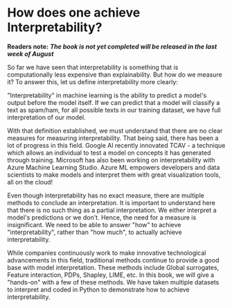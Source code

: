 # How does one achieve Interpretability?

**Readers note:** _**The book is not yet completed will be released in the last week of August**_



So far we have seen that interpretability is something that is computationally less expensive than explainability. But how do we measure it? To answer this, let us define interpretability more clearly:

"Interpretability" in machine learning is the ability to predict a model's output before the model itself. If we can predict that a model will classify a text as spam/ham, for all possible texts in our training dataset, we have full interpretation of our model. 

With that definition established, we must understand that there are no clear measures for measuring interpretability. That being said, there has been a lot of progress in this field. Google AI recently innovated TCAV  - a technique which allows an individual to test a model on concepts it has generated through training. Microsoft has also been working on interpretability with Azure Machine Learning Studio. Azure ML empowers developers and data scientists to make models and interpret them with great visualization tools, all on the cloud! 

Even though interpretability has no exact measure, there are multiple methods to conclude an interpretation. It is important to understand here that there is no such thing as a partial interpretation. We either interpret a model's predictions or we don't. Hence, the need for a measure is insignificant. We need to be able to answer "how" to achieve "interpretability", rather than "how much", to actually achieve interpretability.

While companies continuously work to make innovative technological advancements in this field, traditional methods continue to provide a good base with model interpretation. These methods include Global surrogates, Feature interaction, PDPs, Shapley, LIME, etc. In this book, we will give a "hands-on" with a few of these methods. We have taken multiple datasets to interpret and coded in Python to demonstrate how to achieve interpretability. 

